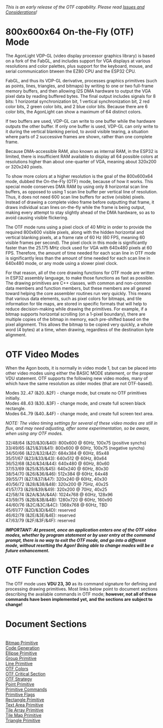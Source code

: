 <i>This is an early release of the OTF capability. Please read [Issues and Considerations](otf_issues.md)!</i>

# 800x600x64 On-the-Fly (OTF) Mode

The AgonLight VDP-GL (video display processor graphics library) is based on a fork of the FabGL, and includes support for VGA displays at various resolutions and color palettes, plus support for the keyboard, mouse, and serial communication btween the EZ80 CPU and the ESP32 CPU.

FabGL, and thus its VDP-GL derivative, processes graphics primitives (such as points, lines, triangles, and bitmaps) by writing to one or two full-frame memory buffers, and then allowing I2S DMA hardware to output the VGA pixel data by reading buffered bytes. The final output includes signals for 8 bits: 1 horizontal synchronization bit, 1 vertical synchronization bit, 2 red color bits, 2 green color bits, and 2 blue color bits. Because there are 6 color bits, the AgonLight can show a maximum of 64 distinct colors.

If two buffers are used, VDP-GL can write to one buffer while the hardware outputs the other buffer. If only one buffer is used, VDP-GL can only write to it during the vertical blanking period, to avoid visible tearing, a situation where parts of 2 successive frames are shown, rather than one complete frame.

Because DMA-accessible RAM, also known as internal RAM, in the ESP32 is limited, there is insufficient RAM available to display all 64 possible colors at resolutions higher than about one-quarter of VGA, meaning about 320x200 or 320x240 pixels.

To show more colors at a higher resolution is the goal of the 800x600x64 mode, dubbed the On-the-Fly (OTF) mode, because of how it works. This special mode conserves DMA RAM by using only 8 horizontal scan line buffers, as opposed to using 1 scan line buffer per vertical line of resolution. Thus, it does not need 600 scan line buffers for active (visible) pixels. Instead of drawing a complete video frame before outputting that frame, it draws individual scan lines on-the-fly while the frame is being output, making every attempt to stay slightly ahead of the DMA hardware, so as to avoid causing visible flickering.

The OTF mode runs using a pixel clock of 40 MHz in order to provide the required 800x600 visible pixels, along with the hidden horizontal and vertical blanking pixels, at a frame rate of 60 Hz
(60 FPS, meaning 60 visible frames per second). The pixel clock in this mode is significantly
faster than the 25.175 MHz clock used for VGA with 640x480 pixels at 60 FPS. Therefore, the amount
of time needed for each scan line in OTF mode is significantly less than the amount of time needed
for each scan line in 640x480 mode, or any mode using a slower pixel clock.

For that reason, all of the core drawing functions for OTF mode are written in ESP32 assembly language,
to make those functions as fast as possible. The drawing primitives are C++ classes, with common
and non-common data members and function members, but these members are all geared toward helping
the core assembler routines run very quickly. This means that various data elements, such as
pixel colors for bitmaps, and tile information for tile maps, are stored in specific formats that
will help to reduce decision-making while drawing the primitives. For example, if a bitmap supports
horizontal scrolling (on a 1-pixel boundary), there are multiple copies of the bitmap in memory,
each pre-shifted based on the pixel alignment. This allows the bitmap to be copied very quickly,
a whole word (4 bytes) at a time, when drawing, regardless of the destination byte alignment.

# OTF Video Modes

When the Agon boots, it is normally in video mode 1, but can be
placed into other video modes using either the BASIC MODE statement, or the proper VDU statement. OTF supports the following new video modes, many of which have the same resolution as older modes (that are not OTF-based).

Modes 32..47 (&20..&2F) - change mode, but create no OTF primitives initially.<br>
Modes 48..63 (&30..&3F) - change mode, and create full screen black rectangle.<br>
Modes 64..79 (&40..&4F) - change mode, and create full screen text area.<br>

<i>NOTE: The video timing settings for several of these
video modes are still in flux, and may need adjusting,
after some experimentation,
so be aware, when using any OTF modes.</i>

32/48/64 (&20/&30/&40): 800x600 @ 60Hz, 100x75 (positive synchs)<br>
33/49/65 (&21/&31/&41): 800x600 @ 60Hz, 100x75 (negative synchs)<br>
34/50/66 (&22/&32/&42): 684x384 @ 60Hz, 85x48<br>
35/51/67 (&23/&33/&43): 640x512 @ 60Hz, 80x64<br>
36/52/68 (&24/&34/&44): 640x480 @ 60Hz, 80x60<br>
37/53/69 (&25/&35/&45): 640x240 @ 60Hz, 80x30<br>
38/54/70 (&26/&36/&46): 512x384 @ 60Hz, 64x48<br>
39/55/71 (&27/&37/&47): 320x240 @ 60Hz, 40x30<br>
40/56/72 (&28/&38/&48): 320x200 @ 75Hz, 40x25<br>
41/57/73 (&29/&39/&49): 320x200 @ 70Hz, 40x25<br>
42/58/74 (&2A/&3A/&4A): 1024x768 @ 60Hz, 128x96<br>
43/59/75 (&2B/&3B/&4B): 1280x720 @ 60Hz, 160x90<br>
44/60/76 (&2C/&3C/&4C): 1368x768 @ 60Hz, TBD<br>
45/61/77 (&2D/&3D/&4D): reserved<br>
46/62/78 (&2E/&3E/&4E): reserved<br>
47/63/79 (&2F/&3F/&4F): reserved<br>

<i><b>IMPORTANT: At present, once an application enters one
of the OTF video modes, whether by program statement or by user
entry at the command prompt, there is no way to exit the OTF mode, and go into a different mode, without resetting the Agon!
Being able to change modes will be a future enhancement.</b></i>

# OTF Function Codes

The OTF mode uses <b>VDU 23, 30</b> as its command signature for defining and processing drawing primitives.
Most links below point to document sections describing the available commands in OTF mode;
<b>however, not all of these commands have
been implemented yet, and the sections are subject to change!</b>

# Document Sections

<br>[Bitmap Primitive](otf_bitmap.md)
<br>[Code Generation](otf_code_gen.md)
<br>[Ellipse Primitive](otf_ellipse.md)
<br>[Group Primitive](otf_group.md)
<br>[Line Primitive](otf_line.md)
<br>[OTF Colors](otf_colors.md)
<br>[OTF Critical Section](otf_critical.md)
<br>[OTF Strategy](otf_strategy.md)
<br>[Point Primitive](otf_point.md)
<br>[Primitive Commands](otf_primitive.md)
<br>[Primitive Flags](otf_flags.md)
<br>[Rectangle Primitive](otf_rectangle.md)
<br>[Text Area Primitive](otf_text_area.md)
<br>[Tile Array Primitive](otf_tile_array.md)
<br>[Tile Map Primitive](otf_tile_map.md)
<br>[Triangle Primitive](otf_triangle.md)
